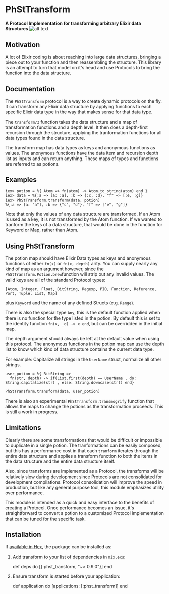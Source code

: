 PhStTransform
=============

**A Protocol Implementation for transforming arbitrary Elixir data Structures**
![alt text](https://travis-ci.org/philosophers-stone/transform.svg?branch=master "Travis CI build status")

## Motivation

A lot of Elixir coding is about reaching into large data structures,
bringing a piece out to your function and then reassembling the structure.
This library is an attempt to turn that model on it's head and use Protocols
to bring the function into the data structure.

## Documentation

The `PhStTransform` protocol is a way to create dynamic protocols
on the fly. It can transform any Elixir data structure by applying
functions to each specific Elixir data type in the way that makes
sense for that data type.

The `transform/3` function takes the data structure and
a map of transformation functions and a depth level. It
then does a depth-first recursion through the structure,
applying the tranformation functions for all
data types found in the data structure.

The transform map has data types as keys and anonymous functions
as values. The anonymous functions have the data item and recursion
depth list as inputs and can return anything. These maps of types
and functions are referred to as potions.

## Examples

    iex> potion = %{ Atom => fn(atom) -> Atom.to_string(atom) end }
    iex> data = %{:a => [a: :a], :b => {:c, :d}, "f" => [:e, :g]}
    iex> PhStTransform.transform(data, potion)
    %{:a => [a: "a"], :b => {"c", "d"}, "f" => ["e", "g"]}

Note that only the values of any data structure are transformed. If an Atom
is used as a key, it is not transformed by the Atom function. If we wanted
to tranform the keys of a data structure, that would be done in the function
for Keyword or Map, rather than Atom.

## Using PhStTransform

The potion map should have Elixir Data types as keys and anonymous functions
of either `fn(x)` or `fn(x, depth)` arity. You can supply nearly any kind of map
as an argument however, since the `PhStTransform.Potion.brew`function will strip
out any invalid values. The valid keys are all of the standard Protocol types:

    [Atom, Integer, Float, BitString, Regexp, PID, Function, Reference, Port, Tuple, List, Map]

plus `Keyword` and the name of any defined Structs (e.g. `Range`).

There is also the special type `Any`, this is the default function applied
when there is no function for the type listed in the potion. By default
this is set to the identity function `fn(x, _d) -> x end`, but can be overridden
in the initial map.

The depth argument should always be left at the default value when using
this protocol. The anonymous functions in the potion map can use
the depth list to know which kind of data structure contains the current
data type.

For example: Capitalize all strings in the `UserName` struct, normalize all other strings.

    user_potion = %{ BitString =>
      fn(str, depth) -> if(List.first(depth) == UserName , do: String.capitalize(str) , else: String.downcase(str)) end}

    PhStTransform.transform(data, user_potion)

There is also an experimental `PhStTransform.transmogrify` function that allows the maps
to change the potions as the transformation proceeds. This is still a work in progress.

## Limitations

Clearly there are some transformations that would be difficult or impossible
to duplicate in a single potion. The tranformations can be easily composed,
but this has a performance cost in that each `tranform` iterates through
the entire data structure and applies a transform function to both the
items in the data structure and the entire data structure itself.

Also, since transforms are implemented as a Protocol, the transforms will be
relatively slow during development since Protocols are not consolidated
for development compilations. Protocol consolidation will improve the speed
in production, but like any general purpose tool, this module emphasizes
utility over performance.

This module is intended as a quick and easy interface to the benefits of creating
a Protocol. Once performance becomes an issue, it's straightforward to convert a
potion to a customized Protocol implementation that can be tuned for the specific
task.

## Installation

If [available in Hex](https://hex.pm/docs/publish), the package can be installed as:

  1. Add transform to your list of dependencies in `mix.exs`:

        def deps do
          [{:phst_transform, "~> 0.9.0"}]
        end

  2. Ensure transform is started before your application:

        def application do
          [applications: [:phst_transform]]
        end
